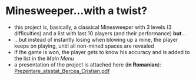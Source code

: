 # Minesweeper...with a twist?
 - this project is, basically, a classical Minesweeper with 3 levels (3 difficulties) and a list with last 10 players (and their performance) <b>but</b>...
 - ...but instead of instantly losing when blowing up a mine, the player keeps on playing, until all non-mined spaces are revealed
 - if the game is won, the player gets to know his accuracy and is added to the list in the <i>Main Menu</i>
 - a presentation of the project is attached here (<b>in Romanian</b>): [Prezentare_atestat_Bercea_Cristian.pdf](https://github.com/cristibercea/Final-High-School-Project/files/13531812/Prezentare_atestat_Bercea_Cristian.pdf)


